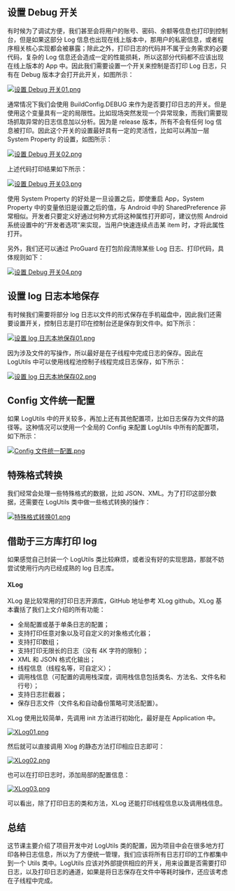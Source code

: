## 设置 Debug 开关

有时候为了调试方便，我们甚至会将用户的账号、密码、余额等信息也打印到控制台，但是如果这部分 Log 信息也出现在线上版本中，那用户的私密信息，或者程序相关核心实现都会被暴露；除此之外，打印日志的代码并不属于业务需求的必要代码，复杂的 Log 信息还会造成一定的性能损耗，所以这部分代码都不应该出现在线上版本的 App 中。因此我们需要设置一个开关来控制是否打印 Log 日志，只有在 Debug 版本才会打开此开关，如图所示：

[![设置 Debug 开关01.png](https://z3.ax1x.com/2021/08/20/fXKiUs.png)](https://imgtu.com/i/fXKiUs)

通常情况下我们会使用 BuildConfig.DEBUG 来作为是否要打印日志的开关。但是使用这个变量具有一定的局限性。比如现场突然发现一个异常现象，而我们需要现场抓取异常的日志信息加以分析。因为是 release 版本，所有不会有任何 log 信息被打印。因此这个开关的设置最好具有一定的灵活性，比如可以再加一层 System Property 的设置，如图所示：

[![设置 Debug 开关02.png](https://z3.ax1x.com/2021/08/20/fXKmKU.png)](https://imgtu.com/i/fXKmKU)

上述代码打印结果如下所示：

[![设置 Debug 开关03.png](https://z3.ax1x.com/2021/08/20/fXKgsS.png)](https://imgtu.com/i/fXKgsS)

使用 System Property 的好处是一旦设置之后，即使重启 App，System Property 中的变量依旧是设置之后的值，与 Android 中的 SharedPreference 非常相似。开发者只要定义好通过何种方式将这种属性打开即可，建议仿照 Android 系统设置中的“开发者选项”来实现，当用户快速连续点击某 item 时，才将此属性打开。

另外，我们还可以通过 ProGuard 在打包阶段清除某些 Log 日志、打印代码，具体规则如下：

[![设置 Debug 开关04.png](https://z3.ax1x.com/2021/08/20/fXMXX8.png)](https://imgtu.com/i/fXMXX8)

## 设置 log 日志本地保存

有时候我们需要将部分 log 日志以文件的形式保存在手机磁盘中，因此我们还需要设置开关，控制日志是打印在控制台还是保存到文件中。如下所示：

[![设置 log 日志本地保存01.png](https://z3.ax1x.com/2021/08/20/fXlmKf.png)](https://imgtu.com/i/fXlmKf)

因为涉及文件的写操作，所以最好是在子线程中完成日志的保存。因此在 LogUtils 中可以使用线程池控制子线程完成日志保存，如下所示：

[![设置 log 日志本地保存02.png](https://z3.ax1x.com/2021/08/20/fXlMVg.png)](https://imgtu.com/i/fXlMVg)

## Config 文件统一配置

如果 LogUtils 中的开关较多，再加上还有其他配置项，比如日志保存为文件的路径等。这种情况可以使用一个全局的 Config 来配置 LogUtils 中所有的配置项，如下所示：

[![Config 文件统一配置.png](https://z3.ax1x.com/2021/08/20/fX1iLT.png)](https://imgtu.com/i/fX1iLT)

## 特殊格式转换

我们经常会处理一些特殊格式的数据，比如 JSON、XML。为了打印这部分数据，还需要在 LogUtils 类中做一些格式转换的操作：

[![特殊格式转换01.png](https://z3.ax1x.com/2021/08/20/fX1d6P.png)](https://imgtu.com/i/fX1d6P)

## 借助于三方库打印 log

如果感觉自己封装一个 LogUtils 类比较麻烦，或者没有好的实现思路，那就不妨尝试使用行内内已经成熟的 log 日志库。

#### XLog

XLog 是比较常用的打印日志开源库，GitHub 地址参考 XLog github。XLog 基本囊括了我们上文介绍的所有功能：

+ 全局配置或基于单条日志的配置；
+ 支持打印任意对象以及可自定义的对象格式化器；
+ 支持打印数组；
+ 支持打印无限长的日志（没有 4K 字符的限制）；
+ XML 和 JSON 格式化输出；
+ 线程信息（线程名等，可自定义）；
+ 调用栈信息（可配置的调用栈深度，调用栈信息包括类名、方法名、文件名和行号）；
+ 支持日志拦截器；
+ 保存日志文件（文件名和自动备份策略可灵活配置）。

XLog 使用比较简单，先调用 init 方法进行初始化，最好是在 Application 中。

[![XLog01.png](https://z3.ax1x.com/2021/08/20/fX8wdS.png)](https://imgtu.com/i/fX8wdS)

然后就可以直接调用 Xlog 的静态方法打印相应日志即可：

[![XLog02.png](https://z3.ax1x.com/2021/08/20/fX8yzn.png)](https://imgtu.com/i/fX8yzn)

也可以在打印日志时，添加局部的配置信息：

[![XLog03.png](https://z3.ax1x.com/2021/08/20/fXGz7T.png)](https://imgtu.com/i/fXGz7T)

可以看出，除了打印日志的类和方法，XLog 还能打印线程信息以及调用栈信息。

## 总结

这节课主要介绍了项目开发中对 LogUtils 类的配置，因为项目中会在很多地方打印各种日志信息，所以为了方便统一管理，我们应该将所有日志打印的工作都集中到一个 Utils 类中。LogUtils 应该对外部提供相应的开关，用来设置是否需要打印日志，以及打印日志的通道，如果是将日志保存在文件中等耗时操作，还应该考虑在子线程中完成。














































































































































































